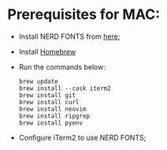# Prerequisites for MAC:

- Install NERD FONTS from [here](fonts/);
- Install [Homebrew](https://brew.sh)
- Run the commands below:
  ```
  brew update
  brew install --cask iterm2
  brew install git
  brew install curl
  brew install neovim
  brew install ripgrep
  brew install pyenv
  ```

- Configure iTerm2 to use NERD FONTS;
